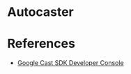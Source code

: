 # Autocaster


# References
  - [Google Cast SDK Developer Console](https://developers.google.com/cast/docs/registration#RegisterApp)
